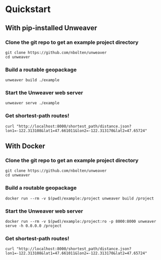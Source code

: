 # Quickstart

## With pip-installed Unweaver

### Clone the git repo to get an example project directory

    git clone https://github.com/nbolten/unweaver
    cd unweaver

### Build a routable geopackage

    unweaver build ./example

### Start the Unweaver web server

    unweaver serve ./example

### Get shortest-path routes!

    curl "http://localhost:8000/shortest_path/distance.json?lon1=-122.313108&lat1=47.661011&lon2=-122.313170&lat2=47.65724"

## With Docker

### Clone the git repo to get an example project directory

    git clone https://github.com/nbolten/unweaver
    cd unweaver

### Build a routable geopackage

    docker run --rm -v $(pwd)/example:/project unweaver build /project

### Start the Unweaver web server

    docker run --rm -v $(pwd)/example:/project:ro -p 8000:8000 unweaver serve -h 0.0.0.0 /project

### Get shortest-path routes!

    curl "http://localhost:8000/shortest_path/distance.json?lon1=-122.313108&lat1=47.661011&lon2=-122.313170&lat2=47.65724"

